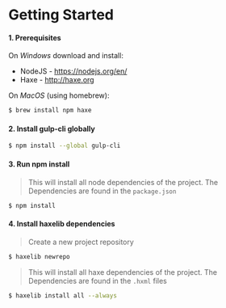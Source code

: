 # Getting Started

#### 1. Prerequisites

On *Windows* download and install:

 - NodeJS - https://nodejs.org/en/
 - Haxe - http://haxe.org

On *MacOS* (using homebrew):

```sh
$ brew install npm haxe
```

#### 2. Install gulp-cli globally

```sh
$ npm install --global gulp-cli
```

#### 3. Run npm install

> This will install all node dependencies of the project. The Dependencies are found in the `package.json`

```sh
$ npm install
```

#### 4. Install haxelib dependencies

> Create a new project repository

```sh
$ haxelib newrepo
```

> This will install all haxe dependencies of the project. The Dependencies are found in the `.hxml` files

```sh
$ haxelib install all --always
```

